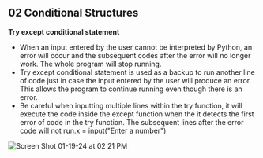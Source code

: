 ## 02 Conditional Structures

**Try except conditional statement**
- When an input entered by the user cannot be interpreted by Python, an error will occur and the subsequent codes after the error will no longer work. The whole program will stop running.
- Try except conditional statement is used as a backup to run another line of code just in case the input entered by the user will produce an error. This allows the program to continue running even though there is an error.
- Be careful when inputting multiple lines within the try function, it will execute the code inside the except function when the it detects the first error of code in the try function. The subsequent lines after the error code will not run.x = input("Enter a number")

![Screen Shot 01-19-24 at 02 21 PM](https://github.com/Fong20/Learning-repository/assets/150316121/a199ee20-6668-4201-a7f6-3f77118f07e4)
